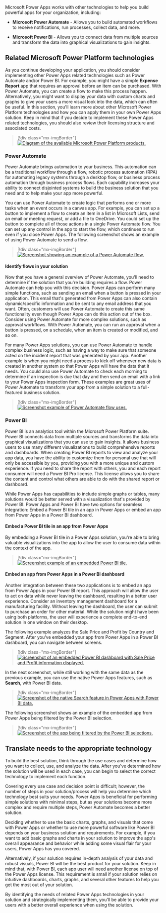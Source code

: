 Microsoft Power Apps works with other technologies to help you build powerful apps for your organization, including:

-   **Microsoft Power Automate** - Allows you to build automated workflows to receive notifications, run processes, collect data, and more.

-   **Microsoft Power BI** - Allows you to connect data from multiple sources and transform the data into graphical visualizations to gain insights.

## Related Microsoft Power Platform technologies

As you continue developing your application, you should consider implementing other Power Apps related technologies such as Power Automate and/or Power BI. For example, you might have a simple **Expense Report** app that requires an approval before an item can be purchased. With Power Automate, you can create a flow to make this process happen. Alternatively, you might want to display your data with custom charts and graphs to give your users a more visual look into the data, which can often be useful. In this section, you'll learn more about other Microsoft Power Platform technologies and how you can apply them in your own Power Apps solution. Keep in mind that if you decide to implement these Power Apps related technologies, you should also review their licensing structure and associated costs.

> [!div class="mx-imgBorder"]
> [![Diagram of the available Microsoft Power Platform products.](../media/power-platform.png)](../media/power-platform.png#lightbox)

### Power Automate

Power Automate brings automation to your business. This automation can be a traditional workflow through a flow, robotic process automation (RPA) for automating legacy systems through a desktop flow, or business process automation through business process flows. Each capability increases your ability to connect disjointed systems to build the business solution that you need and to help make your app more powerful.

You can use Power Automate to create logic that performs one or more tasks when an event occurs in a canvas app. For example, you can set up a button to implement a flow to create an item in a list in Microsoft Lists, send an email or meeting request, or add a file to OneDrive. You could set up the button to complete all of those actions in a single Power Automate flow. You can set up any control in the app to start the flow, which continues to run even if you close Power Apps. The following screenshot shows an example of using Power Automate to send a flow.

> [!div class="mx-imgBorder"]
> [![Screenshot showing an example of a Power Automate flow.](../media/power-automate-flow.png)](../media/power-automate-flow.png#lightbox)

#### Identify flows in your solution

Now that you have a general overview of Power Automate, you'll need to determine if the solution that you're building requires a flow. Power Automate can help you with this decision. Power Apps can perform many simple functions, such as sending an email when a button is pressed in your application. This email that's generated from Power Apps can also contain dynamic/specific information and be sent to any email address that you want. Often, customers will use Power Automate to create this same functionality even though Power Apps can do this action out of the box. Consider using Power Automate for more complex solutions, such as approval workflows. With Power Automate, you can run an approval when a button is pressed, on a schedule, when an item is created or modified, and so on.

For many Power Apps solutions, you can use Power Automate to handle complex business logic, such as having a way to make sure that someone acted on the incident report that was generated by your app. Another example is when you might need a process to kick off whenever new data is created in another system so that Power Apps will have the data that it needs. You could also use Power Automate to check each morning to determine if an inspection is due that day and then send an email with a link to your Power Apps inspection form. These examples are great uses of Power Automate to transform your app from a simple solution to a full-featured business solution.

> [!div class="mx-imgBorder"]
> [![Screenshot example of Power Automate flow uses.](../media/flow.png)](../media/flow.png#lightbox)

### Power BI

Power BI is an analytics tool within the Microsoft Power Platform suite. Power BI connects data from multiple sources and transforms the data into graphical visualizations that you can use to gain insights. It allows business users to use many different visualizations to build comprehensive reports and dashboards. When creating Power BI reports to view and analyze your app data, you have the ability to customize them for personal use that will only be accessible by you, providing you with a more unique and custom experience. If you need to share the report with others, you and each report consumer will need a Power BI Pro license. This license allows you to share the content and control what others are able to do with the shared report or dashboard.

While Power Apps has capabilities to include simple graphs or tables, many solutions would be better served with a visualization that's provided by Power BI. Power Apps and Power BI have two options for seamless integration: Embed a Power BI tile in an app in Power Apps or embed an app from Power Apps in a Power BI dashboard.

#### Embed a Power BI tile in an app from Power Apps

By embedding a Power BI tile in a Power Apps solution, you're able to bring valuable visualizations into the app to allow the user to consume data within the context of the app.

> [!div class="mx-imgBorder"]
> [![Screenshot example of an embedded Power BI tile.](../media/embedded-power-bi.png)](../media/embedded-power-bi.png#lightbox)

#### Embed an app from Power Apps in a Power BI dashboard

Another integration between these two applications is to embed an app from Power Apps in your Power BI report. This approach will allow the user to act on data while never leaving the dashboard, resulting in a better user experience. Consider an inventory management dashboard for a manufacturing facility. Without leaving the dashboard, the user can submit to purchase an order for other material. While the solution might have been using both platforms, the user will experience a complete end-to-end solution in one window on their desktop.

The following example analyzes the Sale Price and Profit by Country and Segment. After you've embedded your app from Power Apps in a Power BI dashboard, you can navigate between screens.

> [!div class="mx-imgBorder"]
> [![Screenshot of an embedded Power BI dashboard with Sale Price and Profit information displayed.](../media/navigate-multiple-screens-details.png)](../media/navigate-multiple-screens-details.png#lightbox)

In the next screenshot, while still working with the same data as the previous example, you can use the native Power Apps features, such as **Search**, with Power BI data.

> [!div class="mx-imgBorder"]
> [![Screenshot of the native Search feature in Power Apps with Power BI data.](../media/power-apps-search-data.png)](../media/power-apps-search-data.png#lightbox)

The following screenshot shows an example of the embedded app from Power Apps being filtered by the Power BI selection.

> [!div class="mx-imgBorder"]
> [![Screenshot of the app being filtered by the Power BI selections.](../media/filtered-selection.png)](../media/filtered-selection.png#lightbox)

## Translate needs to the appropriate technology

To build the best solution, think through the use cases and determine how you want to collect, use, and analyze the data. After you've determined how the solution will be used in each case, you can begin to select the correct technology to implement each function.

Covering every use case and decision point is difficult; however, the number of steps in your solution/process will help you determine which technology best suits your needs. Power Apps is beneficial for performing simple solutions with minimal steps, but as your solutions become more complex and require multiple steps, Power Automate becomes a better solution.

Deciding whether to use the basic charts, graphs, and visuals that come with Power Apps or whether to use more powerful software like Power BI depends on your business solution and requirements. For example, if you want to add basic graphs and charts in your solution to improve the app's overall appearance and behavior while adding some visual flair for your users, Power Apps has you covered.

Alternatively, if your solution requires in-depth analysis of your data and robust visuals, Power BI will be the best product for your solution. Keep in mind that, with Power BI, each app user will need another license on top of the Power Apps license. This requirement is small if your solution relies on intuitive dashboards, charts, graphs, and several other features to help you get the most out of your solution.

By identifying the needs of related Power Apps technologies in your solution and strategically implementing them, you'll be able to provide your users with a better overall experience when using the solution.
